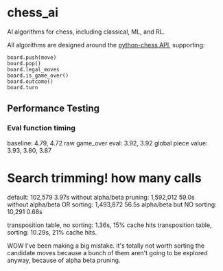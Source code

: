 # chess_ai
AI algorithms for chess, including classical, ML, and RL.

All algorithms are designed around the [python-chess API](https://python-chess.readthedocs.io/en/latest/), supporting:
```
board.push(move)
board.pop()
board.legal_moves
board.is_game_over()
board.outcome()
board.turn
```

## Performance Testing

### Eval function timing
baseline: 4.79, 4.72
raw game_over eval: 3.92, 3.92
global piece value: 3.93, 3.80, 3.87

# Search trimming! how many calls
default:                          102,579    3.97s
without alpha/beta pruning:     1,592,012   59.0s  
without alpha/beta OR sorting:  1,493,872   56.5s
alpha/beta but NO sorting:         10,291    0.68s

transposition table, no sorting: 1.36s, 15% cache hits
transposition table, sorting: 10.29s, 21% cache hits.

WOW I've been making a big mistake. it's totally not worth sorting 
the candidate moves because a bunch of them aren't going to be explored 
anyway, because of alpha beta pruning.